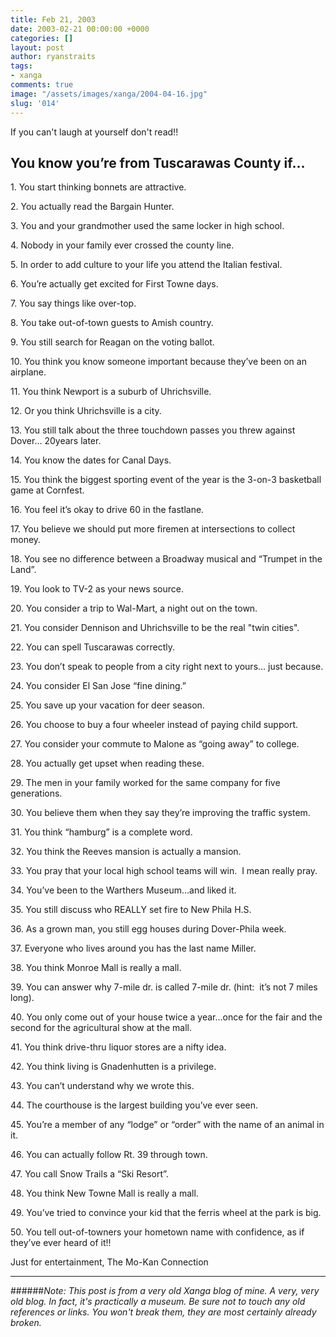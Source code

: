 ```yaml
---
title: Feb 21, 2003
date: 2003-02-21 00:00:00 +0000
categories: []
layout: post
author: ryanstraits
tags:
- xanga
comments: true
image: "/assets/images/xanga/2004-04-16.jpg"
slug: '014'
---
```

If you can't laugh at yourself don't read!!

## You know you’re from Tuscarawas County if…

<!-- break -->

1\. You start thinking bonnets are attractive. 

2\. You actually read the Bargain Hunter. 

3\. You and your grandmother used the same locker in high school. 

4\. Nobody in your family ever crossed the county line. 

5\. In order to add culture to your life you attend the Italian festival. 

6\. You’re actually get excited for First Towne days. 

7\. You say things like over-top.

8\. You take out-of-town guests to Amish country.

9\. You still search for Reagan on the voting ballot. 

10\. You think you know someone important because they’ve been on an airplane. 

11\. You think Newport is a suburb of Uhrichsville.

12\. Or you think Uhrichsville is a city. 

13\. You still talk about the three touchdown passes you threw against Dover… 20years later.

14\. You know the dates for Canal Days. 

15\. You think the biggest sporting event of the year is the 3-on-3 basketball game at Cornfest. 

16\. You feel it’s okay to drive 60 in the fastlane. 

17\. You believe we should put more firemen at intersections to collect money. 

18\. You see no difference between a Broadway musical and “Trumpet in the Land”.

19\. You look to TV-2 as your news source. 

20\. You consider a trip to Wal-Mart, a night out on the town. 

21\. You consider Dennison and Uhrichsville to be the real "twin cities".

22\. You can spell Tuscarawas correctly. 

23\. You don’t speak to people from a city right next to yours… just because.

24\. You consider El San Jose “fine dining.”

25\. You save up your vacation for deer season.

26\. You choose to buy a four wheeler instead of paying child support.

27\. You consider your commute to Malone as “going away” to college.

28\. You actually get upset when reading these.

29\. The men in your family worked for the same company for five generations.

30\. You believe them when they say they’re improving the traffic system.

31\. You think “hamburg” is a complete word.

32\. You think the Reeves mansion is actually a mansion.

33\. You pray that your local high school teams will win.  I mean really pray.

34\. You’ve been to the Warthers Museum…and liked it.

35\. You still discuss who REALLY set fire to New Phila H.S.

36\. As a grown man, you still egg houses during Dover-Phila week.

37\. Everyone who lives around you has the last name Miller.

38\. You think Monroe Mall is really a mall.

39\. You can answer why 7-mile dr. is called 7-mile dr. (hint:  it’s not 7 miles long).

40\. You only come out of your house twice a year...once for the fair and the second for the agricultural show at the mall.

41\. You think drive-thru liquor stores are a nifty idea.

42\. You think living is Gnadenhutten is a privilege.

43\. You can’t understand why we wrote this.

44\. The courthouse is the largest building you’ve ever seen.

45\. You’re a member of any “lodge” or “order” with the name of an animal in it.

46\. You can actually follow Rt. 39 through town.

47\. You call Snow Trails a “Ski Resort”.

48\. You think New Towne Mall is really a mall.

49\. You’ve tried to convince your kid that the ferris wheel at the park is big.

50\. You tell out-of-towners your hometown name with confidence, as if they’ve ever heard of it!!

Just for entertainment, The Mo-Kan Connection

---

\######_Note: This post is from a very old Xanga blog of mine. A very, very old blog. In fact, it's practically a museum. Be sure not to touch any old references or links. You won't break them, they are most certainly already broken._